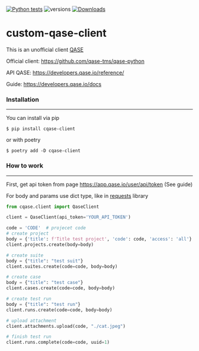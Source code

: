 [![Python tests](https://github.com/berpress/custom-qase-client/actions/workflows/python-app.yml/badge.svg)](https://github.com/berpress/custom-qase-client/actions/workflows/python-app.yml)
![versions](https://img.shields.io/pypi/pyversions/pybadges.svg)
[![Downloads](https://static.pepy.tech/personalized-badge/cqase-client?period=total&units=international_system&left_color=black&right_color=orange&left_text=Downloads)](https://pepy.tech/project/cqase-client)
# custom-qase-client

This is an unofficial client [QASE](https://qase.io)

Official client: https://github.com/qase-tms/qase-python

API QASE: https://developers.qase.io/reference/

Guide: https://developers.qase.io/docs

### Installation

------------

You can install via pip
```
$ pip install cqase-client
```
or with poetry
```
$ poetry add -D cqase-client
```

### How to work

------------

First, get api token from page https://app.qase.io/user/api/token (See guide)

For body and params use dict type, like in [requests](https://requests.readthedocs.io/en/latest/user/quickstart/#more-complicated-post-requests) library

```python
from cqase.client import QaseClient

client = QaseClient(api_token='YOUR_API_TOKEN')

code = 'CODE'  # projecet code
# create project
body = {'title': f'Title test project', 'code': code, 'access': 'all'}
client.projects.create(body=body)

# create suite
body = {"title": "test suit"}
client.suites.create(code=code, body=body)

# create case
body = {"title": "test case"}
client.cases.create(code=code, body=body)

# create test run
body = {"title": "test run"}
client.runs.create(code=code, body=body)

# upload attachment
client.attachments.upload(code, "./cat.jpeg")

# finish test run
client.runs.complete(code=code, uuid=1)

```
